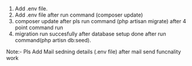 1. Add .env file.
2. Add .env file after run command (composer update)
3. composer update after pls run command (php artisan migrate) after 4 point command run
4. migration run succesfully after database setup done after run command(php artisn db:seed).

Note:- Pls Add Mail sedning details (.env file) after mail send funcnality work
